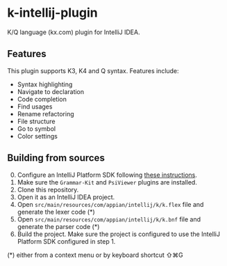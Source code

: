 # k-intellij-plugin
K/Q language (kx.com) plugin for IntelliJ IDEA.

## Features

This plugin supports K3, K4 and Q syntax. Features include:

- Syntax highlighting
- Navigate to declaration
- Code completion
- Find usages
- Rename refactoring
- File structure
- Go to symbol
- Color settings

## Building from sources

0. Configure an IntelliJ Platform SDK following [these instructions](http://www.jetbrains.org/intellij/sdk/docs/basics/getting_started/setting_up_environment.html).
0. Make sure the `Grammar-Kit` and `PsiViewer` plugins are installed.
0. Clone this repository.
0. Open it as an IntelliJ IDEA project.
0. Open `src/main/resources/com/appian/intellij/k/k.flex` file and generate the lexer code (*)
0. Open `src/main/resources/com/appian/intellij/k/k.bnf` file and generate the parser code (*)
0. Build the project. Make sure the project is configured to use the IntelliJ Platform SDK configured in step 1.

(*) either from a context menu or by keyboard shortcut ⇧⌘G
